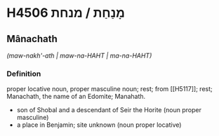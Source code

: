 # H4506 מָנַחַת / מנחת

## Mânachath

_(maw-nakh'-ath | maw-na-HAHT | ma-na-HAHT)_

### Definition

proper locative noun, proper masculine noun; rest; from [[H5117]]; rest; Manachath, the name of an Edomite; Manahath.

- son of Shobal and a descendant of Seir the Horite (noun proper masculine)
- a place in Benjamin; site unknown (noun proper locative)
